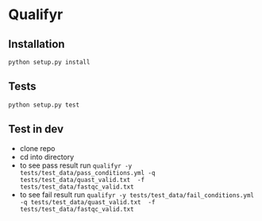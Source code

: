 # Qualifyr

## Installation
```
python setup.py install
```

## Tests
```
python setup.py test
``` 

## Test in dev
  - clone repo
  - cd into directory
  - to see pass result run `qualifyr -y tests/test_data/pass_conditions.yml -q tests/test_data/quast_valid.txt  -f tests/test_data/fastqc_valid.txt`
  - to see fail result run `qualifyr -y tests/test_data/fail_conditions.yml -q tests/test_data/quast_valid.txt  -f tests/test_data/fastqc_valid.txt`